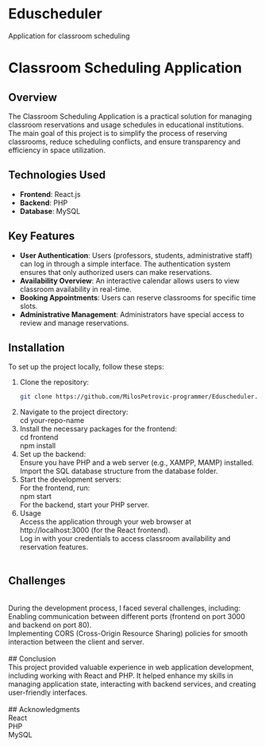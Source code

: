 # Eduscheduler
Application for classroom scheduling
# Classroom Scheduling Application

## Overview
The Classroom Scheduling Application is a practical solution for managing classroom reservations and usage schedules in educational institutions. The main goal of this project is to simplify the process of reserving classrooms, reduce scheduling conflicts, and ensure transparency and efficiency in space utilization.

## Technologies Used
- **Frontend**: React.js
- **Backend**: PHP
- **Database**: MySQL

## Key Features
- **User Authentication**: Users (professors, students, administrative staff) can log in through a simple interface. The authentication system ensures that only authorized users can make reservations.
- **Availability Overview**: An interactive calendar allows users to view classroom availability in real-time.
- **Booking Appointments**: Users can reserve classrooms for specific time slots.
- **Administrative Management**: Administrators have special access to review and manage reservations.

## Installation
To set up the project locally, follow these steps:

1. Clone the repository: <br>
   ```bash <br>
   git clone https://github.com/MilosPetrovic-programmer/Eduscheduler.git 
2. Navigate to the project directory: <br>
   cd your-repo-name <br>
3. Install the necessary packages for the frontend: <br>
  cd frontend <br>
  npm install <br>
4. Set up the backend: <br>
  Ensure you have PHP and a web server (e.g., XAMPP, MAMP) installed. <br>
  Import the SQL database structure from the database folder. <br>
5. Start the development servers: <br>
  For the frontend, run: <br>
  npm start <br>
  For the backend, start your PHP server. <br>
6. Usage <br>
  Access the application through your web browser at http://localhost:3000 (for the React frontend). <br>
  Log in with your credentials to access classroom availability and reservation features.
<br> <br>
## Challenges
<br>
During the development process, I faced several challenges, including:
<br>
Enabling communication between different ports (frontend on port 3000 and backend on port 80). <br>
Implementing CORS (Cross-Origin Resource Sharing) policies for smooth interaction between the client and server.
<br> <br>
## Conclusion
<br>
This project provided valuable experience in web application development, including working with React and PHP. It helped enhance my skills in managing application state, interacting with backend services, and creating user-friendly interfaces.
<br> <br>
## Acknowledgments <br>
  React <br>
  PHP <br>
  MySQL <br>
